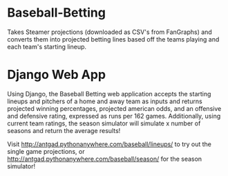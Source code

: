 # Baseball-Betting
Takes Steamer projections (downloaded as CSV's from FanGraphs) and converts them into projected betting lines based off the teams playing and each team's starting lineup.

# Django Web App

Using Django, the Baseball Betting web application accepts the starting lineups and pitchers of a home and away team as inputs and returns projected winning percentages, projected american odds, and an offensive and defensive rating, expressed as runs per 162 games. Additionally, using current team ratings, the season simulator will simulate x number of seasons and return the average results!

Visit http://antgad.pythonanywhere.com/baseball/lineups/ to try out the single game projections, or http://antgad.pythonanywhere.com/baseball/season/ for the season simulator!
